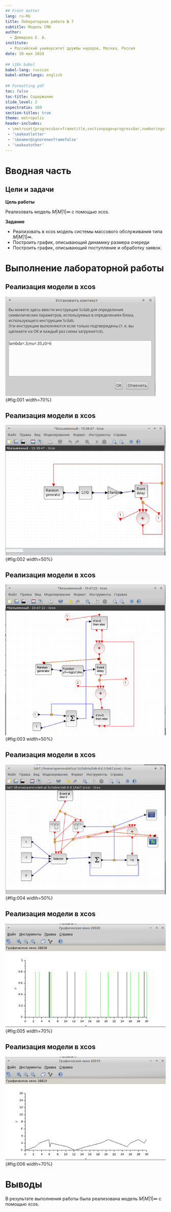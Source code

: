 ```yaml
---
## Front matter
lang: ru-RU
title: Лабораторная работа № 7
subtitle: Модель СМО
author:
  - Демидова Е. А.
institute:
  - Российский университет дружбы народов, Москва, Россия
date: 10 мая 2024

## i18n babel
babel-lang: russian
babel-otherlangs: english

## Formatting pdf
toc: false
toc-title: Содержание
slide_level: 2
aspectratio: 169
section-titles: true
theme: metropolis
header-includes:
 - \metroset{progressbar=frametitle,sectionpage=progressbar,numbering=fraction}
 - '\makeatletter'
 - '\beamer@ignorenonframefalse'
 - '\makeatother'
---
```


# Вводная часть

## Цели и задачи

**Цель работы**

Реализовать модель $M|M|1|\infty$ с помощью xcos.

**Задание**

- Реализовать в xcos модель системы массового обслуживания типа $M|M|1|\infty$.
- Построить график, описывающий динамику размера очереди 
- Построить график, описывающий поступление и обработку заявок.

# Выполнение лабораторной работы

## Реализация модели в xcos

![Переменное окружение](image/1.png){#fig:001 width=70%}

## Реализация модели в xcos

![Суперблок, моделирующий поступление заявок](image/2.png){#fig:002 width=50%}

## Реализация модели в xcos

![Суперблок, моделирующий обработку заявок](image/3.png){#fig:003 width=50%}

## Реализация модели в xcos

![Модель $M|M|1|\infty$ в xcos](image/4.png){#fig:004 width=50%}

## Реализация модели в xcos

![Поступление(зеленым) и обработка(черным) заявок](image/5.png){#fig:005 width=70%}

## Реализация модели в xcos

![Динамика размера очереди](image/6.png){#fig:006 width=70%}

# Выводы

В результате выполнения работы была реализована модель $M|M|1|\infty$ с помощью xcos.